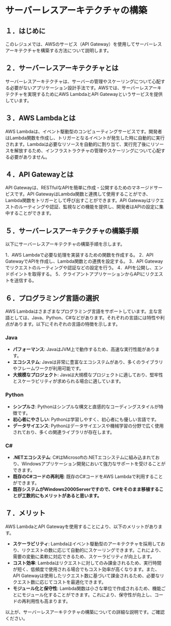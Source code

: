 # サーバーレスアーキテクチャの構築

## １．はじめに
このレジュメでは、AWSのサービス（API Gateway）を使用してサーバーレスアーキテクチャを構築する方法について説明します。

## ２．サーバーレスアーキテクチャとは
サーバーレスアーキテクチャは、サーバーの管理やスケーリングについて心配する必要がないアプリケーション設計手法です。AWSでは、サーバーレスアーキテクチャを実現するためにAWS LambdaとAPI Gatewayというサービスを提供しています。

## ３．AWS Lambdaとは
AWS Lambdaは、イベント駆動型のコンピューティングサービスです。開発者はLambda関数を作成し、トリガーとなるイベントが発生した時に自動的に実行されます。Lambdaは必要なリソースを自動的に割り当て、実行完了後にリソースを解放するため、インフラストラクチャの管理やスケーリングについて心配する必要がありません。

## ４．API Gatewayとは
API Gatewayは、RESTfulなAPIを簡単に作成・公開するためのマネージドサービスです。API GatewayはLambda関数と連携して使用することができ、Lambda関数をトリガーとして呼び出すことができます。API Gatewayはリクエストのルーティングや認証、監視などの機能を提供し、開発者はAPIの設定に集中することができます。

## ５．サーバーレスアーキテクチャの構築手順
以下にサーバーレスアーキテクチャの構築手順を示します。

1．AWS Lambdaで必要な処理を実装するための関数を作成する。
2．API GatewayでAPIを作成し、Lambda関数との連携を設定する。
3．API Gatewayでリクエストのルーティングや認証などの設定を行う。
4．APIを公開し、エンドポイントを取得する。
5．クライアントアプリケーションからAPIにリクエストを送信する。

## ６．プログラミング言語の選択
AWS Lambdaはさまざまなプログラミング言語をサポートしています。主な言語としては、Java、Python、C#などがあります。それぞれの言語には特性や利点があります。以下にそれぞれの言語の特徴を示します。

### Java
- **パフォーマンス**: JavaはJVM上で動作するため、高速な実行性能があります。
- **エコシステム**: Javaは非常に豊富なエコシステムがあり、多くのライブラリやフレームワークが利用可能です。
- **大規模なプロジェクト**: Javaは大規模なプロジェクトに適しており、堅牢性とスケーラビリティが求められる場合に適しています。

### Python
- **シンプルさ**: Pythonはシンプルな構文と直感的なコーディングスタイルが特徴です。
- **初心者にやさしい**: Pythonは学習しやすく、初心者にも優しい言語です。
- **データサイエンス**: Pythonはデータサイエンスや機械学習の分野で広く使用されており、多くの関連ライブラリが存在します。

### C#
- **.NETエコシステム**: C#はMicrosoftの.NETエコシステムに組み込まれており、Windowsアプリケーション開発において強力なサポートを受けることができます。
- **既存のC#コードの再利用**: 既存のC#コードをAWS Lambdaで利用することができます。
- **既存システムがWindows2000Serverですので、C#をそのまま移植することが工数的にもメリットがあると思います。**

## ７．メリット
AWS LambdaとAPI Gatewayを使用することにより、以下のメリットがあります。

- **スケーラビリティ**: Lambdaはイベント駆動型のアーキテクチャを採用しており、リクエストの数に応じて自動的にスケーリングできます。これにより、需要の変動に柔軟に対応できるため、スケーラビリティが向上します。
- **コスト効率**: Lambdaはリクエストに対してのみ課金されるため、実行時間が短く、低頻度で使用される場合でもコスト効率が高くなります。また、API Gatewayは使用したリクエスト数に基づいて課金されるため、必要なリクエスト数に応じてコストを最適化できます。
- **モジュール化と保守性**: Lambda関数は小さな単位で作成されるため、機能ごとにモジュール化することができます。これにより、保守性が向上し、コードの再利用性も高まります。

以上が、サーバーレスアーキテクチャの構築についての詳細な説明です。ご確認ください。
